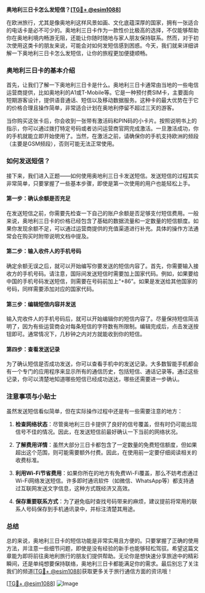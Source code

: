 **奥地利三日卡怎么发短信？[[TG💪+ @esim1088](https://t.me/s/esim1088)]**

在欧洲旅行，尤其是像奥地利这样风景如画、文化底蕴深厚的国家，拥有一张适合的电话卡是必不可少的。奥地利三日卡作为一款性价比极高的选择，不仅能够帮助你在奥地利境内畅游无阻，还能让你随时随地与家人朋友保持联系。然而，对于初次使用这类卡的朋友来说，可能会对如何发短信感到困惑。今天，我们就来详细讲解一下奥地利三日卡怎么发短信，让你的旅程更加便捷顺畅。

### 奥地利三日卡的基本介绍

首先，让我们了解一下奥地利三日卡是什么。奥地利三日卡通常由当地的一些电信运营商提供，比如奥地利的A1或T-Mobile等。它是一种预付费SIM卡，主要面向短期游客设计，提供语音通话、短信以及移动数据服务。这种卡的最大优势在于它的价格合理且操作简单，非常适合计划在奥地利停留不超过三天的游客。

当你购买这张卡后，你会收到一张带有激活码和PIN码的小卡片。按照说明书上的指示，你可以通过拨打特定号码或者访问运营商官网完成激活。一旦激活成功，你的手机就能立即开始使用了。当然，在激活之前，请确保你的手机支持欧洲的频段（主要是GSM频段），否则可能无法正常使用。

### 如何发送短信？

接下来，我们进入正题——如何使用奥地利三日卡发送短信。发送短信的过程其实非常简单，只要掌握了一些基本步骤，即使是第一次使用的用户也能轻松上手。

#### 第一步：确认余额是否充足

在发送短信之前，你需要先检查一下自己的账户余额是否足够支付短信费用。一般来说，奥地利三日卡的价格已经包含了基础的数据流量和一定数量的短信额度。如果你发现余额不足，可以通过运营商提供的充值渠道进行补充。具体的操作方法通常会在购买时附带说明文档中提及。

#### 第二步：输入收件人的手机号码

确定余额无误之后，就可以开始编写你要发送的短信内容了。首先，你需要输入接收方的手机号码。请注意，国际间发送短信时需要加上国家代码。例如，如果要给中国的手机号码发送短信，则需要在号码前加上“+86”。如果是发送给其他国家的号码，同样需要添加对应的国家代码。

#### 第三步：编辑短信内容并发送

输入完收件人的手机号码后，就可以开始编辑你的短信内容了。尽量保持短信简洁明了，因为有些运营商会对每条短信的字符数有所限制。编辑完成后，点击发送按钮即可。通常情况下，几秒钟之内对方就能收到你的短信。

#### 第四步：查看发送记录

为了确认短信是否成功发送，你可以查看手机中的发送记录。大多数智能手机都会有一个专门的应用程序来显示所有的通信历史，包括短信、通话记录等。通过这些记录，你可以清楚地知道哪些短信已经成功送达，哪些还需要进一步确认。

### 注意事项与小贴士

虽然发送短信看似简单，但在实际操作过程中还是有一些需要注意的地方：

1. **检查网络状态**：尽管奥地利三日卡提供了良好的信号覆盖，但有时仍可能出现信号不佳的情况。因此，在发送短信前最好确认一下当前的网络状况。

2. **了解费用详情**：虽然大部分三日卡都包含了一定数量的免费短信额度，但如果超出这个范围，则可能需要额外付费。因此，在使用前一定要仔细阅读相关的收费标准。

3. **利用Wi-Fi节省费用**：如果你所在的地方有免费Wi-Fi覆盖，那么不妨考虑通过Wi-Fi网络发送短信。许多即时通讯软件（如微信、WhatsApp等）都支持通过互联网发送文字信息，这种方式既经济又高效。

4. **保存重要联系方式**：为了避免临时查找号码带来的麻烦，建议提前将常用的联系人号码保存到手机通讯录中，并标注清楚其用途。

### 总结

总的来说，奥地利三日卡的短信功能是非常实用且方便的。只要掌握了正确的使用方法，并注意一些细节问题，即使是没有经验的新手也能够轻松驾驭。希望这篇文章能为即将前往奥地利旅行的朋友们提供帮助。无论你是想快速分享旅途中的精彩瞬间，还是单纯想要保持联络，奥地利三日卡都能满足你的需求。最后别忘了关注我们的频道[[TG💪+ @esim1088](https://t.me/s/esim1088)]获取更多关于旅行通信方面的资讯哦！

[[TG💪+ @esim1088](https://t.me/s/esim1088)] ![Image](https://i.postimg.cc/4NQfJmqS/Snipaste-2025-05-13-00-14-12.png)